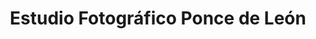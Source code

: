 ---
title: "Estudio Fotográfico Ponce de León"
url: /ecatepec-de-morelos/estudio-fotografico-ponce-de-leon/
shop: foto
---